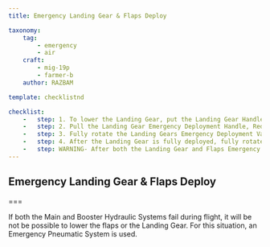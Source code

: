 ```yaml
---
title: Emergency Landing Gear & Flaps Deploy

taxonomy:
    tag:
        - emergency
        - air
    craft: 
        - mig-19p
        - farmer-b
    author: RAZBAM

template: checklistnd

checklist:
    -   step: 1. To lower the Landing Gear, put the Landing Gear Handle (ШАССИ) in the Down (ВЫПУЩЕНО) position. 
    -   step: 2. Pull the Landing Gear Emergency Deployment Handle, Red Handle to release the Hydraulic Uplocks mechanically by a cable and pulley system, the Handle is located next the pilot right leg near the RH Side Panel.
    -   step: 3. Fully rotate the Landing Gears Emergency Deployment Valve (АВАР. ШАССИ) on the RH Side Panel. Check that all three Landing Gear Down and Locked Green lights are illuminated on the PPS-1 Landing Gear, Flaps and Airbrake Position Indicator panel. 
    -   step: 4. After the Landing Gear is fully deployed, fully rotate the Flaps Emergency Deployment Valve (АВАР. ЗАКР), this will deploy the Flaps to the Landing Position. Check the “Flaps Deployed” (ЗАКРЫЛКИ ВЫПУЩЕНЫ) lamp on the PPS-1 Landing Gear, Flaps and Airbrake Position Indicator Panel is illuminated.
    -   step: WARNING- After both the Landing Gear and Flaps Emergency Deployment Systems have been operated, the aircraft Hydraulic and Emergency Pneumatic Deployment Systems will require repair/service before being to use these systems again in order to prevent Hydraulic System Overpressure and supply pipe ruptures.
---
```


## Emergency Landing Gear & Flaps Deploy

===

If both the Main and Booster Hydraulic Systems fail during flight, it will be not be possible to lower the flaps or the Landing Gear. For this situation, an Emergency Pneumatic System is used. 